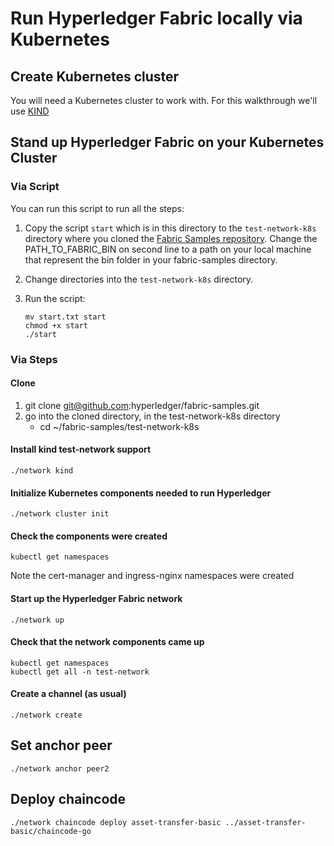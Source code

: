 # Run Hyperledger Fabric locally via Kubernetes

## Create Kubernetes cluster 
You will need a Kubernetes cluster to work with. For this walkthrough we'll use [KIND](https://kind.sigs.k8s.io/docs/user/quick-start/)


## Stand up Hyperledger Fabric on your Kubernetes Cluster

### Via Script

You can run this script to run all the steps:

1. Copy the script `start` which is in this directory to the `test-network-k8s` directory where you cloned the [Fabric Samples repository](https://github.com/hyperledger/fabric-samples). Change the PATH_TO_FABRIC_BIN on second line to a path on your local machine that represent the bin folder in your fabric-samples directory.

1. Change directories into the `test-network-k8s` directory.

2. Run the script: 
    ```
    mv start.txt start
    chmod +x start
    ./start
    ```

### Via Steps
#### Clone 

1. git clone git@github.com:hyperledger/fabric-samples.git
1. go into the cloned directory, in the test-network-k8s directory 
    - cd ~/fabric-samples/test-network-k8s 

#### Install kind test-network support
    ./network kind 

#### Initialize Kubernetes components needed to run Hyperledger 
    ./network cluster init

#### Check the components were created

    kubectl get namespaces

Note the cert-manager and ingress-nginx namespaces were created 

#### Start up the Hyperledger Fabric network
    ./network up 

#### Check that the network components came up 
    kubectl get namespaces
    kubectl get all -n test-network

#### Create a channel (as usual)
    ./network create 

## Set anchor peer
    ./network anchor peer2

## Deploy chaincode 
    ./network chaincode deploy asset-transfer-basic ../asset-transfer-basic/chaincode-go 

